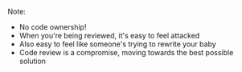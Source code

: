 <!-- .slide: data-background-image="resources/you-dont-own-me.gif" data-background-position="center center" data-background-size="contain" data-background-color="#000" -->

Note:

* No code ownership!
* When you're being reviewed, it's easy to feel attacked
* Also easy to feel like someone's trying to rewrite your baby
* Code review is a compromise, moving towards the best possible solution
